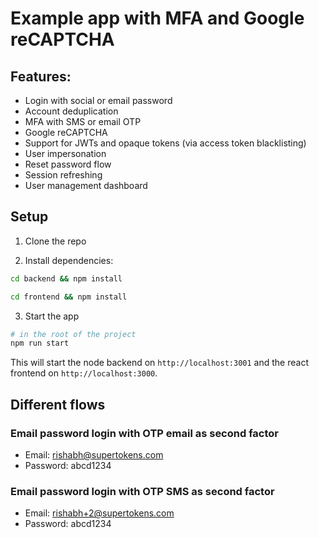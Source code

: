 # Example app with MFA and Google reCAPTCHA

## Features:
- Login with social or email password
- Account deduplication
- MFA with SMS or email OTP
- Google reCAPTCHA
- Support for JWTs and opaque tokens (via access token blacklisting)
- User impersonation
- Reset password flow
- Session refreshing
- User management dashboard


## Setup
1. Clone the repo

2. Install dependencies: 

```bash
cd backend && npm install
```

```bash
cd frontend && npm install
```

3. Start the app

```bash
# in the root of the project
npm run start
```

This will start the node backend on `http://localhost:3001` and the react frontend on `http://localhost:3000`.

## Different flows

### Email password login with OTP email as second factor
- Email: rishabh@supertokens.com
- Password: abcd1234

### Email password login with OTP SMS as second factor
- Email: rishabh+2@supertokens.com
- Password: abcd1234